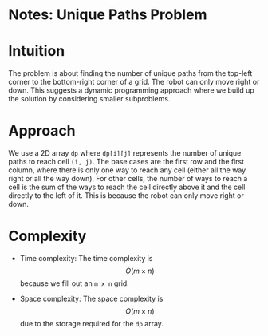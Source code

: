 # **Notes: Unique Paths Problem**

# Intuition
The problem is about finding the number of unique paths from the top-left corner to the bottom-right corner of a grid. The robot can only move right or down. This suggests a dynamic programming approach where we build up the solution by considering smaller subproblems.

# Approach
We use a 2D array `dp` where `dp[i][j]` represents the number of unique paths to reach cell `(i, j)`. The base cases are the first row and the first column, where there is only one way to reach any cell (either all the way right or all the way down). For other cells, the number of ways to reach a cell is the sum of the ways to reach the cell directly above it and the cell directly to the left of it. This is because the robot can only move right or down.

# Complexity
- Time complexity: 
  The time complexity is $$O(m \times n)$$ because we fill out an `m x n` grid.
  
- Space complexity:
  The space complexity is $$O(m \times n)$$ due to the storage required for the `dp` array.
